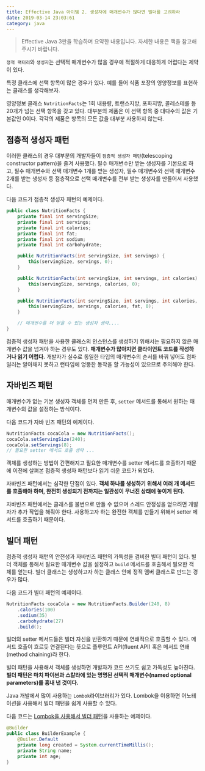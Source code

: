 ```yaml
---
title: Effective Java 아이템 2. 생성자에 매개변수가 많다면 빌더를 고려하라
date: 2019-03-14 23:03:61
category: java
---
```


> Effective Java 3판을 학습하며 요약한 내용입니다. 자세한 내용은 책을 참고해주시기 바랍니다.

```정적 팩터리```와 ```생성자```는 선택적 매개변수가 많을 경우에 적절하게 대응하게 어렵다는 제약이 있다.

특정 클래스에 선택 항목이 많은 경우가 있다. 예를 들어 식품 포장의 영양정보를 표현하는 클래스를 생각해보자.

영양정보 클래스 ```NutritionFacts```는 1회 내용량, 트랜스지방, 포화지방, 콜레스테롤 등 20개가 넘는 선택 항목을 갖고 있다. 대부분의 제품은 이 선택 항목 중 대다수의 값은 기본값인 0이다. 각각의 제품은 항목의 모든 값을 대부분 사용하지 않는다.

## 점층적 생성자 패턴
이러한 클래스의 경우 대부분의 개발자들이 ```점층적 생성자 패턴```(telescoping constructor pattern)을 즐겨 사용했다. 필수 매개변수만 받는 생성자를 기본으로 하고, 필수 매개변수와 선택 매개변수 1개를 받는 생성자, 필수 매개변수와 선택 매개변수 2개를 받는 생성자 등 점층적으로 선택 매개변수를 전부 받는 생성자를 만들어서 사용했다.

다음 코드가 점층적 생성자 패턴의 예제이다.

```java
public class NutritionFacts {
    private final int servingSize;
    private final int servings;
    private final int calories;
    private final int fat;
    private final int sodium;
    private final int carbohydrate;

    public NutritionFacts(int servingSize, int servings) {
        this(servingSize, servings, 0);
    }

    public NutritionFacts(int servingSize, int servings, int calories) {
        this(servingSize, servings, calories, 0);
    }

    public NutritionFacts(int servingSize, int servings, int calories, int fat) {
        this(servingSize, servings, calories, fat, 0);
    }

    // 매개변수를 더 받을 수 있는 생성자 생략....
}
```

점층적 생성자 패턴을 사용한 클래스의 인스턴스를 생성하기 위해서는 필요하지 않은 매개변수 값을 넘겨야 하는 경우도 있다. <b>매개변수가 많아지면 클라이언트 코드를 작성하거나 읽기 어렵다.</b> 개발자가 실수로 동일한 타입의 매개변수의 순서를 바꿔 넣어도 컴파일러는 알아채지 못하고 런타임에 엉뚱한 동작을 할 가능성이 있으므로 주의해야 한다.

## 자바빈즈 패턴
매개변수가 없는 기본 생성자 객체를 먼저 만든 후, ```setter``` 메서드를 통해서 원하는 매개변수의 값을 설정하는 방식이다.

다음 코드가 자바 빈즈 패턴의 예제이다.

```java
NutritionFacts cocaCola = new NutritionFacts();
cocaCola.setServingSize(240);
cocaCola.setServings(8);
// 필요한 setter 메서드 호출 생략 ...
```

객체를 생성하는 방법이 간편해지고 필요한 매개변수를 setter 메서드를 호출하기 때문에 이전에 살펴본 점층적 생성자 패턴보다 읽기 쉬운 코드가 되었다.

자바빈즈 패턴에서는 심각한 단점이 있다. <b>객체 하나를 생성하기 위해서 여러 개 메서드를 호출해야 하며, 완전히 생성되기 전까지는 일관성이 무너진 상태에 놓이게 된다.</b>

자바빈즈 패턴에서는 클래스를 불변으로 만들 수 없으며 스레드 안정성을 얻으려면 개발자가 추가 작업을 해줘야 한다. 사용하고자 하는 완전한 객체를 만들기 위해서 setter 메서드를 호출하기 때문이다.

## 빌더 패턴
점층적 생성자 패턴의 안전성과 자바빈즈 패턴의 가독성을 겸비한 빌더 패턴이 있다. 빌더 객체를 통해서 필요한 매개변수 값을 설정하고 ```build``` 메서드를 호출해서 필요한 객체를 얻는다. 빌더 클래스는 생성하고자 하는 클래스 안에 정적 멤버 클래스로 만드는 경우가 많다.

다음 코드가 빌더 패턴의 예제이다.

```java
NutritionFacts cocaCola = new NutritionFacts.Builder(240, 8)
    .calories(100)
    .sodium(35)
    .carbohydrate(27)
    .build();
```

빌더의 setter 메서드들은 빌더 자신을 반환하기 때문에 연쇄적으로 호출할 수 있다. 메서드 호출이 흐르듯 연결된다는 뜻으로 플루언트 API(fluent API) 혹은 메서드 연쇄(method chaining)라 한다.

빌더 패턴을 사용해서 객체를 생성하면 개발자가 코드 쓰기도 쉽고 가독성도 높아진다. <b>빌더 패턴은 마치 파이썬과 스칼라에 있는 명명된 선택적 매개변수(named optional parameters)를 흉내 낸 것이다.</b>

Java 개발에서 많이 사용하는 ```Lombok```라이브러리가 있다. Lombok을 이용하면 어노테이션을 사용해서 빌더 패턴을 쉽게 사용할 수 있다.

다음 코드는 [Lombok을 사용해서 빌더 패턴](https://projectlombok.org/features/Builder)을 사용하는 예제이다.

```java
@Builder
public class BuilderExample {
    @Builer.Default
    private long created = System.currentTimeMillis();
    private String name;
    private int age;
}